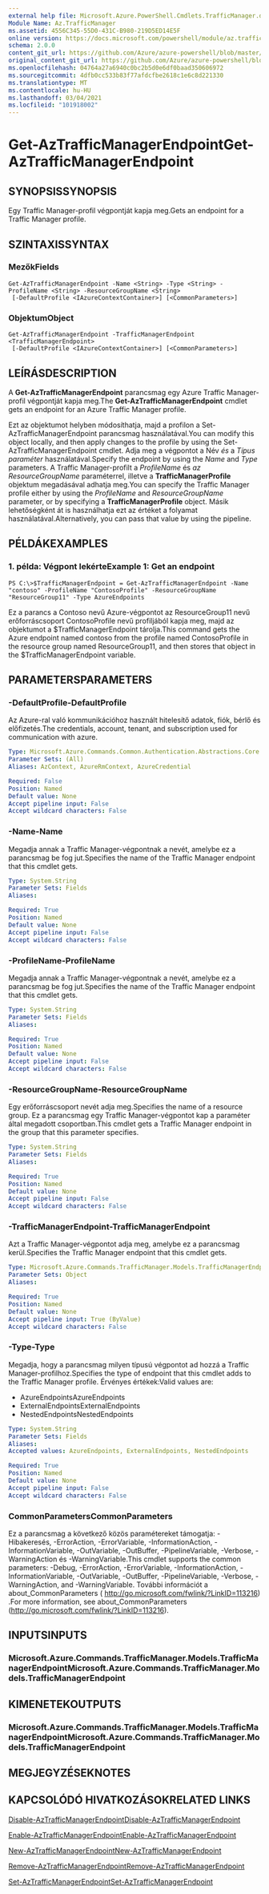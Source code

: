 ```yaml
---
external help file: Microsoft.Azure.PowerShell.Cmdlets.TrafficManager.dll-Help.xml
Module Name: Az.TrafficManager
ms.assetid: 4556C345-55D0-431C-B980-219D5ED14E5F
online version: https://docs.microsoft.com/powershell/module/az.trafficmanager/get-aztrafficmanagerendpoint
schema: 2.0.0
content_git_url: https://github.com/Azure/azure-powershell/blob/master/src/TrafficManager/TrafficManager/help/Get-AzTrafficManagerEndpoint.md
original_content_git_url: https://github.com/Azure/azure-powershell/blob/master/src/TrafficManager/TrafficManager/help/Get-AzTrafficManagerEndpoint.md
ms.openlocfilehash: 04764a27a6940c0bc2b5d0e6df0baad350606972
ms.sourcegitcommit: 4dfb0cc533b83f77afdcfbe2618c1e6c8d221330
ms.translationtype: MT
ms.contentlocale: hu-HU
ms.lasthandoff: 03/04/2021
ms.locfileid: "101918002"
---
```

# <span data-ttu-id="122f6-101">Get-AzTrafficManagerEndpoint</span><span class="sxs-lookup"><span data-stu-id="122f6-101">Get-AzTrafficManagerEndpoint</span></span>

## <span data-ttu-id="122f6-102">SYNOPSIS</span><span class="sxs-lookup"><span data-stu-id="122f6-102">SYNOPSIS</span></span>
<span data-ttu-id="122f6-103">Egy Traffic Manager-profil végpontját kapja meg.</span><span class="sxs-lookup"><span data-stu-id="122f6-103">Gets an endpoint for a Traffic Manager profile.</span></span>

## <span data-ttu-id="122f6-104">SZINTAXIS</span><span class="sxs-lookup"><span data-stu-id="122f6-104">SYNTAX</span></span>

### <span data-ttu-id="122f6-105">Mezők</span><span class="sxs-lookup"><span data-stu-id="122f6-105">Fields</span></span>
```
Get-AzTrafficManagerEndpoint -Name <String> -Type <String> -ProfileName <String> -ResourceGroupName <String>
 [-DefaultProfile <IAzureContextContainer>] [<CommonParameters>]
```

### <span data-ttu-id="122f6-106">Objektum</span><span class="sxs-lookup"><span data-stu-id="122f6-106">Object</span></span>
```
Get-AzTrafficManagerEndpoint -TrafficManagerEndpoint <TrafficManagerEndpoint>
 [-DefaultProfile <IAzureContextContainer>] [<CommonParameters>]
```

## <span data-ttu-id="122f6-107">LEÍRÁS</span><span class="sxs-lookup"><span data-stu-id="122f6-107">DESCRIPTION</span></span>
<span data-ttu-id="122f6-108">A **Get-AzTrafficManagerEndpoint** parancsmag egy Azure Traffic Manager-profil végpontját kapja meg.</span><span class="sxs-lookup"><span data-stu-id="122f6-108">The **Get-AzTrafficManagerEndpoint** cmdlet gets an endpoint for an Azure Traffic Manager profile.</span></span>

<span data-ttu-id="122f6-109">Ezt az objektumot helyben módosíthatja, majd a profilon a Set-AzTrafficManagerEndpoint parancsmag használatával.</span><span class="sxs-lookup"><span data-stu-id="122f6-109">You can modify this object locally, and then apply changes to the profile by using the Set-AzTrafficManagerEndpoint cmdlet.</span></span>
<span data-ttu-id="122f6-110">Adja meg a végpontot a Név *és* a *Típus paraméter* használatával.</span><span class="sxs-lookup"><span data-stu-id="122f6-110">Specify the endpoint by using the *Name* and *Type* parameters.</span></span>
<span data-ttu-id="122f6-111">A Traffic Manager-profilt a *ProfileName* és *az ResourceGroupName* paraméterrel, illetve a **TrafficManagerProfile** objektum megadásával adhatja meg.</span><span class="sxs-lookup"><span data-stu-id="122f6-111">You can specify the Traffic Manager profile either by using the *ProfileName* and *ResourceGroupName* parameter, or by specifying a **TrafficManagerProfile** object.</span></span>
<span data-ttu-id="122f6-112">Másik lehetőségként át is használhatja ezt az értéket a folyamat használatával.</span><span class="sxs-lookup"><span data-stu-id="122f6-112">Alternatively, you can pass that value by using the pipeline.</span></span>

## <span data-ttu-id="122f6-113">PÉLDÁK</span><span class="sxs-lookup"><span data-stu-id="122f6-113">EXAMPLES</span></span>

### <span data-ttu-id="122f6-114">1. példa: Végpont lekérte</span><span class="sxs-lookup"><span data-stu-id="122f6-114">Example 1: Get an endpoint</span></span>
```
PS C:\>$TrafficManagerEndpoint = Get-AzTrafficManagerEndpoint -Name "contoso" -ProfileName "ContosoProfile" -ResourceGroupName "ResourceGroup11" -Type AzureEndpoints
```

<span data-ttu-id="122f6-115">Ez a parancs a Contoso nevű Azure-végpontot az ResourceGroup11 nevű erőforráscsoport ContosoProfile nevű profiljából kapja meg, majd az objektumot a $TrafficManagerEndpoint tárolja.</span><span class="sxs-lookup"><span data-stu-id="122f6-115">This command gets the Azure endpoint named contoso from the profile named ContosoProfile in the resource group named ResourceGroup11, and then stores that object in the $TrafficManagerEndpoint variable.</span></span>

## <span data-ttu-id="122f6-116">PARAMETERS</span><span class="sxs-lookup"><span data-stu-id="122f6-116">PARAMETERS</span></span>

### <span data-ttu-id="122f6-117">-DefaultProfile</span><span class="sxs-lookup"><span data-stu-id="122f6-117">-DefaultProfile</span></span>
<span data-ttu-id="122f6-118">Az Azure-ral való kommunikációhoz használt hitelesítő adatok, fiók, bérlő és előfizetés.</span><span class="sxs-lookup"><span data-stu-id="122f6-118">The credentials, account, tenant, and subscription used for communication with azure.</span></span>

```yaml
Type: Microsoft.Azure.Commands.Common.Authentication.Abstractions.Core.IAzureContextContainer
Parameter Sets: (All)
Aliases: AzContext, AzureRmContext, AzureCredential

Required: False
Position: Named
Default value: None
Accept pipeline input: False
Accept wildcard characters: False
```

### <span data-ttu-id="122f6-119">-Name</span><span class="sxs-lookup"><span data-stu-id="122f6-119">-Name</span></span>
<span data-ttu-id="122f6-120">Megadja annak a Traffic Manager-végpontnak a nevét, amelybe ez a parancsmag be fog jut.</span><span class="sxs-lookup"><span data-stu-id="122f6-120">Specifies the name of the Traffic Manager endpoint that this cmdlet gets.</span></span>

```yaml
Type: System.String
Parameter Sets: Fields
Aliases:

Required: True
Position: Named
Default value: None
Accept pipeline input: False
Accept wildcard characters: False
```

### <span data-ttu-id="122f6-121">-ProfileName</span><span class="sxs-lookup"><span data-stu-id="122f6-121">-ProfileName</span></span>
<span data-ttu-id="122f6-122">Megadja annak a Traffic Manager-végpontnak a nevét, amelybe ez a parancsmag be fog jut.</span><span class="sxs-lookup"><span data-stu-id="122f6-122">Specifies the name of the Traffic Manager endpoint that this cmdlet gets.</span></span>

```yaml
Type: System.String
Parameter Sets: Fields
Aliases:

Required: True
Position: Named
Default value: None
Accept pipeline input: False
Accept wildcard characters: False
```

### <span data-ttu-id="122f6-123">-ResourceGroupName</span><span class="sxs-lookup"><span data-stu-id="122f6-123">-ResourceGroupName</span></span>
<span data-ttu-id="122f6-124">Egy erőforráscsoport nevét adja meg.</span><span class="sxs-lookup"><span data-stu-id="122f6-124">Specifies the name of a resource group.</span></span>
<span data-ttu-id="122f6-125">Ez a parancsmag egy Traffic Manager-végpontot kap a paraméter által megadott csoportban.</span><span class="sxs-lookup"><span data-stu-id="122f6-125">This cmdlet gets a Traffic Manager endpoint in the group that this parameter specifies.</span></span>

```yaml
Type: System.String
Parameter Sets: Fields
Aliases:

Required: True
Position: Named
Default value: None
Accept pipeline input: False
Accept wildcard characters: False
```

### <span data-ttu-id="122f6-126">-TrafficManagerEndpoint</span><span class="sxs-lookup"><span data-stu-id="122f6-126">-TrafficManagerEndpoint</span></span>
<span data-ttu-id="122f6-127">Azt a Traffic Manager-végpontot adja meg, amelybe ez a parancsmag kerül.</span><span class="sxs-lookup"><span data-stu-id="122f6-127">Specifies the Traffic Manager endpoint that this cmdlet gets.</span></span>

```yaml
Type: Microsoft.Azure.Commands.TrafficManager.Models.TrafficManagerEndpoint
Parameter Sets: Object
Aliases:

Required: True
Position: Named
Default value: None
Accept pipeline input: True (ByValue)
Accept wildcard characters: False
```

### <span data-ttu-id="122f6-128">-Type</span><span class="sxs-lookup"><span data-stu-id="122f6-128">-Type</span></span>
<span data-ttu-id="122f6-129">Megadja, hogy a parancsmag milyen típusú végpontot ad hozzá a Traffic Manager-profilhoz.</span><span class="sxs-lookup"><span data-stu-id="122f6-129">Specifies the type of endpoint that this cmdlet adds to the Traffic Manager profile.</span></span>
<span data-ttu-id="122f6-130">Érvényes értékek:</span><span class="sxs-lookup"><span data-stu-id="122f6-130">Valid values are:</span></span> 

- <span data-ttu-id="122f6-131">AzureEndpoints</span><span class="sxs-lookup"><span data-stu-id="122f6-131">AzureEndpoints</span></span>
- <span data-ttu-id="122f6-132">ExternalEndpoints</span><span class="sxs-lookup"><span data-stu-id="122f6-132">ExternalEndpoints</span></span>
- <span data-ttu-id="122f6-133">NestedEndpoints</span><span class="sxs-lookup"><span data-stu-id="122f6-133">NestedEndpoints</span></span>

```yaml
Type: System.String
Parameter Sets: Fields
Aliases:
Accepted values: AzureEndpoints, ExternalEndpoints, NestedEndpoints

Required: True
Position: Named
Default value: None
Accept pipeline input: False
Accept wildcard characters: False
```

### <span data-ttu-id="122f6-134">CommonParameters</span><span class="sxs-lookup"><span data-stu-id="122f6-134">CommonParameters</span></span>
<span data-ttu-id="122f6-135">Ez a parancsmag a következő közös paramétereket támogatja: -Hibakeresés, -ErrorAction, -ErrorVariable, -InformationAction, -InformationVariable, -OutVariable, -OutBuffer, -PipelineVariable, -Verbose, -WarningAction és -WarningVariable.</span><span class="sxs-lookup"><span data-stu-id="122f6-135">This cmdlet supports the common parameters: -Debug, -ErrorAction, -ErrorVariable, -InformationAction, -InformationVariable, -OutVariable, -OutBuffer, -PipelineVariable, -Verbose, -WarningAction, and -WarningVariable.</span></span> <span data-ttu-id="122f6-136">További információt a about_CommonParameters ( http://go.microsoft.com/fwlink/?LinkID=113216) .</span><span class="sxs-lookup"><span data-stu-id="122f6-136">For more information, see about_CommonParameters (http://go.microsoft.com/fwlink/?LinkID=113216).</span></span>

## <span data-ttu-id="122f6-137">INPUTS</span><span class="sxs-lookup"><span data-stu-id="122f6-137">INPUTS</span></span>

### <span data-ttu-id="122f6-138">Microsoft.Azure.Commands.TrafficManager.Models.TrafficManagerEndpoint</span><span class="sxs-lookup"><span data-stu-id="122f6-138">Microsoft.Azure.Commands.TrafficManager.Models.TrafficManagerEndpoint</span></span>

## <span data-ttu-id="122f6-139">KIMENETEK</span><span class="sxs-lookup"><span data-stu-id="122f6-139">OUTPUTS</span></span>

### <span data-ttu-id="122f6-140">Microsoft.Azure.Commands.TrafficManager.Models.TrafficManagerEndpoint</span><span class="sxs-lookup"><span data-stu-id="122f6-140">Microsoft.Azure.Commands.TrafficManager.Models.TrafficManagerEndpoint</span></span>

## <span data-ttu-id="122f6-141">MEGJEGYZÉSEK</span><span class="sxs-lookup"><span data-stu-id="122f6-141">NOTES</span></span>

## <span data-ttu-id="122f6-142">KAPCSOLÓDÓ HIVATKOZÁSOK</span><span class="sxs-lookup"><span data-stu-id="122f6-142">RELATED LINKS</span></span>

[<span data-ttu-id="122f6-143">Disable-AzTrafficManagerEndpoint</span><span class="sxs-lookup"><span data-stu-id="122f6-143">Disable-AzTrafficManagerEndpoint</span></span>](./Disable-AzTrafficManagerEndpoint.md)

[<span data-ttu-id="122f6-144">Enable-AzTrafficManagerEndpoint</span><span class="sxs-lookup"><span data-stu-id="122f6-144">Enable-AzTrafficManagerEndpoint</span></span>](./Enable-AzTrafficManagerEndpoint.md)

[<span data-ttu-id="122f6-145">New-AzTrafficManagerEndpoint</span><span class="sxs-lookup"><span data-stu-id="122f6-145">New-AzTrafficManagerEndpoint</span></span>](./New-AzTrafficManagerEndpoint.md)

[<span data-ttu-id="122f6-146">Remove-AzTrafficManagerEndpoint</span><span class="sxs-lookup"><span data-stu-id="122f6-146">Remove-AzTrafficManagerEndpoint</span></span>](./Remove-AzTrafficManagerEndpoint.md)

[<span data-ttu-id="122f6-147">Set-AzTrafficManagerEndpoint</span><span class="sxs-lookup"><span data-stu-id="122f6-147">Set-AzTrafficManagerEndpoint</span></span>](./Set-AzTrafficManagerEndpoint.md)


